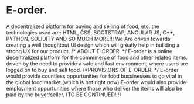 # E-order.
A decentralized platform for buying and selling of food, etc.
the technologies used are: HTML, CSS, BOOTSTRAP, ANGULAR JS, C++, PYTHON, SOLIDITY AND SO MUCH MORE!!!
We Are driven towards creating a well thoughtout UI design which will greatly help in buliding a strong UX for our product.
/* ABOUT E-ORDER. */
E-order is a online decentralized platform for the commmerce of food and other related items. driven by the need to provide a safe and fast environment,
where users are logged on to buy and sell food.
/*PROVISIONS OF E-ORDER. */
E-order would provide countless oppurtunities for food bussinesses to go viral in the global food market.(which is hot right now)
E-order would also provide employment oppurtunities where those who deliver the items will also be paid by the buyer/seller.
(TO BE CONTINUED!!!)
